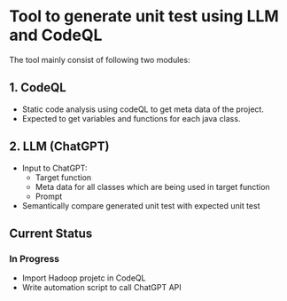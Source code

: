 # Tool to generate unit test using LLM and CodeQL

The tool mainly consist of following two modules: 
## 1. CodeQL
- Static code analysis using codeQL to get meta data of the project.
- Expected to get variables and functions for each java class.

## 2. LLM (ChatGPT)
- Input to ChatGPT:
    - Target function
    - Meta data for all classes which are being used in target function
    - Prompt
- Semantically compare generated unit test with expected unit test

## Current Status
### In Progress
- Import Hadoop projetc in CodeQL
- Write automation script to call ChatGPT API